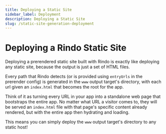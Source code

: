 ```yaml
---
title: Deploying a Static Site
sidebar_label: Deployment
description: Deploying a Static Site
slug: /static-site-generation-deployment
---
```


# Deploying a Rindo Static Site

Deploying a prerendered static site built with Rindo is exactly like deploying any static site, because the output is just a set of HTML files.

Every path that Rindo detects (or is provided using `entryUrls` in the prerender config) is generated in the `www` output target's directory, with each url given an `index.html` that becomes the root for the app.

Think of it as turning every URL in your app into a standalone web page that bootstraps the entire app. No matter what URL a visitor comes to, they will be served an `index.html` file with that page's specific content already rendered, but with the entire app then hydrating and loading.

This means you can simply deploy the `www` output target's directory to any static host!